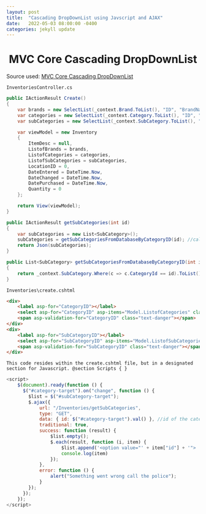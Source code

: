 ```yaml
---
layout: post
title:  "Cascading DropDownList using Javscript and AJAX"
date:   2022-05-03 08:00:00 -0400
categories: jekyll update
---
```

<h1 style="text-align: center;">MVC Core Cascading DropDownList</h1>

Source used: [MVC Core Cascading DropDownList][MVC Core Cascading DropDownList]

`InventoriesController.cs`

```c#
public IActionResult Create()
{
    var brands = new SelectList(_context.Brand.ToList(), "ID", "BrandName");
    var categories = new SelectList(_context.Category.ToList(), "ID", "CategoryName");
    var subCategories = new SelectList(_context.SubCategory.ToList(), "Id", "SubCategoryName");

    var viewModel = new Inventory
    {
        ItemDesc = null,
        ListofBrands = brands,
        ListofCategories = categories,
        ListofSubCategories = subCategories,
        LocationID = 0,
        DateEntered = DateTime.Now,
        DateChanged = DateTime.Now,
        DatePurchased = DateTime.Now,
        Quantity = 0
    };

    return View(viewModel);
}

public IActionResult getSubCategories(int id)
{
    var subCategories = new List<SubCategory>();
    subCategories = getSubCategoriesFromDatabaseByCategoryID(id); //call repository
    return Json(subCategories);
}

public List<SubCategory> getSubCategoriesFromDatabaseByCategoryID(int id)
{
    return _context.SubCategory.Where(c => c.CategoryId == id).ToList();
}
```

`Inventories\create.cshtml`

```html
<div>
    <label asp-for="CategoryID"></label>
    <select asp-for="CategoryID" asp-items="Model.ListofCategories" class="form-control" id="category-target"><option disabled selected>--- SELECT ---</option></select>
    <span asp-validation-for="CategoryID" class="text-danger"></span>
</div>
<div>
    <label asp-for="SubCategoryID"></label>
    <select asp-for="SubCategoryID" asp-items="Model.ListofSubCategories" class="form-control" id="subCategory-target"><option disabled selected>--- SELECT ---</option></select>
    <span asp-validation-for="SubCategoryID" class="text-danger"></span>
</div>
```

`This code resides within the create.cshtml file, but in a designated section for Javascript. @section Scripts { }`

```javascript
<script>
    $(document).ready(function () {
      $("#category-target").on("change", function () {
        $list = $("#subCategory-target");
        $.ajax({
            url: "/Inventories/getSubCategories",
            type: "GET",
            data: { id: $("#category-target").val() }, //id of the category which is used to extract subcategory
            traditional: true,
            success: function (result) {
                $list.empty();
                $.each(result, function (i, item) {
                    $list.append('<option value="' + item["id"] + '"> ' + item["subCategoryName"] + ' </option>');
                    console.log(item)
                });
            },
            error: function () {
                alert("Something went wrong call the police");
            }
        });
      });
    });
</script>
```

[MVC Core Cascading DropDownList]: https://stackoverflow.com/questions/41022433/asp-net-mvc-core-cascading-dropdownlist
